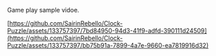 Game play sample vidoe.

[https://github.com/SairinRebello/Clock-Puzzle/assets/133757397/7bd84950-94d3-41f9-adfd-390111d24509](https://github.com/SairinRebello/Clock-Puzzle/assets/133757397/bb75b91a-7899-4a7e-9660-ea7819916d32)
